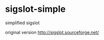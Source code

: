 sigslot-simple
==============

simplified sigslot

original version
http://sigslot.sourceforge.net/
